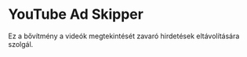 # YouTube Ad Skipper
Ez a bővítmény a videók megtekintését zavaró hirdetések eltávolítására szolgál.
